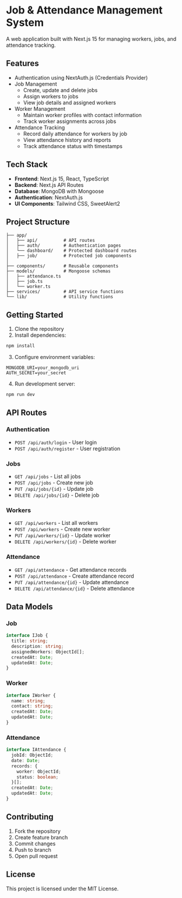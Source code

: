 # Job & Attendance Management System

A web application built with Next.js 15 for managing workers, jobs, and attendance tracking.

## Features

- Authentication using NextAuth.js (Credentials Provider)
- Job Management
  - Create, update and delete jobs
  - Assign workers to jobs
  - View job details and assigned workers
- Worker Management
  - Maintain worker profiles with contact information
  - Track worker assignments across jobs
- Attendance Tracking
  - Record daily attendance for workers by job
  - View attendance history and reports
  - Track attendance status with timestamps

## Tech Stack

- **Frontend**: Next.js 15, React, TypeScript
- **Backend**: Next.js API Routes
- **Database**: MongoDB with Mongoose
- **Authentication**: NextAuth.js
- **UI Components**: Tailwind CSS, SweetAlert2

## Project Structure

```
├── app/
│   ├── api/          # API routes
│   ├── auth/         # Authentication pages
│   └── dashboard/    # Protected dashboard routes
│   ├── job/          # Protected job components
│
├── components/       # Reusable components
├── models/           # Mongoose schemas
│   ├── attendance.ts
│   ├── job.ts
│   └── worker.ts
├── services/         # API service functions
└── lib/              # Utility functions
```

## Getting Started

1. Clone the repository
2. Install dependencies:
```bash
npm install
```

3. Configure environment variables:
```env
MONGODB_URI=your_mongodb_uri
AUTH_SECRET=your_secret

```

4. Run development server:
```bash
npm run dev
```

## API Routes

### Authentication
- `POST /api/auth/login` - User login
- `POST /api/auth/register` - User registration

### Jobs
- `GET /api/jobs` - List all jobs
- `POST /api/jobs` - Create new job
- `PUT /api/jobs/{id}` - Update job
- `DELETE /api/jobs/{id}` - Delete job

### Workers
- `GET /api/workers` - List all workers
- `POST /api/workers` - Create new worker
- `PUT /api/workers/{id}` - Update worker
- `DELETE /api/workers/{id}` - Delete worker

### Attendance
- `GET /api/attendance` - Get attendance records
- `POST /api/attendance` - Create attendance record
- `PUT /api/attendance/{id}` - Update attendance
- `DELETE /api/attendance/{id}` - Delete attendance

## Data Models

### Job
```typescript
interface IJob {
  title: string;
  description: string;
  assignedWorkers: ObjectId[];
  createdAt: Date;
  updatedAt: Date;
}
```

### Worker
```typescript
interface IWorker {
  name: string;
  contact: string;
  createdAt: Date;
  updatedAt: Date;
}
```

### Attendance
```typescript
interface IAttendance {
  jobId: ObjectId;
  date: Date;
  records: {
    worker: ObjectId;
    status: boolean;
  }[];
  createdAt: Date;
  updatedAt: Date;
}
```

## Contributing

1. Fork the repository
2. Create feature branch
3. Commit changes
4. Push to branch
5. Open pull request

## License

This project is licensed under the MIT License.